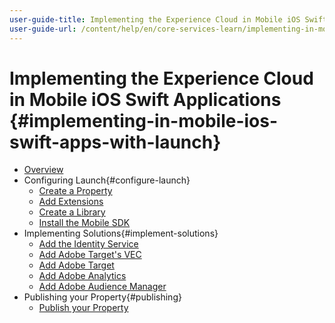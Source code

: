 ```yaml
---
user-guide-title: Implementing the Experience Cloud in Mobile iOS Swift Applications
user-guide-url: /content/help/en/core-services-learn/implementing-in-mobile-ios-swift-apps-with-launch/index.html
---
```


# Implementing the Experience Cloud in Mobile iOS Swift Applications {#implementing-in-mobile-ios-swift-apps-with-launch}

+ [Overview](index.md)
+ Configuring Launch{#configure-launch}
  + [Create a Property](launch-create-a-property.md)
  + [Add Extensions](launch-add-extensions.md)
  + [Create a Library](launch-create-a-library.md)
  + [Install the Mobile SDK](launch-install-the-mobile-sdk.md)
+ Implementing Solutions{#implement-solutions}
  + [Add the Identity Service](id-service.md)
  + [Add Adobe Target's VEC](target-vec.md)
  + [Add Adobe Target](target.md)
  + [Add Adobe Analytics](analytics.md)
  + [Add Adobe Audience Manager](audience-manager.md)
+ Publishing your Property{#publishing}
  + [Publish your Property](publish.md)
